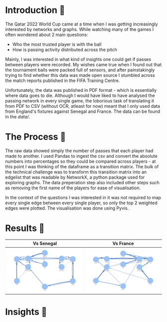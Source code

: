 # Introduction :thought_balloon:

The Qatar 2022 World Cup came at a time when I was getting increasingly interested by networks and graphs. While watching many of the games I often wondered about 2 main questions:

* Who the most trusted player is with the ball 
* How is passing activity distributed across the pitch

Mainly, I was interested in what kind of insights one could get if passes between players were recorded. My wishes came true when I found out that the tournament balls were packed full of sensors, and after painstakingly trying to find whether this data was made open source I stumbled across the match reports published in the FIFA Training Centre. 

Unfortunately, the data was published in PDF format - which is essentially where data goes to die. Although I would have liked to have analysed the passing network in every single game, the loborious task of translating it from PDF to CSV (without OCR, atleast for now) meant that I only used data from England's fixtures against Senegal and France. The data can be found in the _data/_.

# The Process :rocket:

The raw data showed simply the number of passes that each player had made to another. I used Pandas to ingest the csv and convert the absolute numbers into percentages so they could be compared across players - at this point I was thinking of the dataframe as a transition matrix. The bulk of the technical challenge was to transform this transition matrix into an edgelist that was readable by NetworkX, a python package used for exploring graphs. The data preperation step also included other steps such as removing the first name of the players for ease of visualisation.

In the context of the questions I was interested in it was not required to map every single edge between every single player, so only the top 2 weighted edges were plotted. The visualisation was done using Pyvis. 


# Results :checkered_flag:

Vs Senegal             |  Vs France
:-------------------------:|:-------------------------:
![](outputs/vs_senegal_2_edges.jpg)  |  ![](outputs/vs_france_2_edges.jpg)

<!-- ## Fixture against France
!["vs France"](outputs/vs_france_2_edges.jpg)

## Fixture against Senegal
!["Vs Senegal](outputs/vs_senegal_2_edges.jpg) -->

# Insights :dart:


